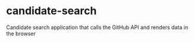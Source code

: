 # candidate-search
Candidate search application that calls the GitHub API and renders data in the browser
